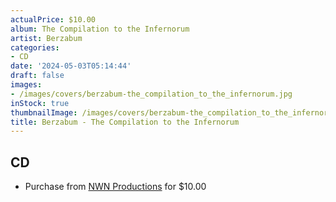 ```yaml
---
actualPrice: $10.00
album: The Compilation to the Infernorum
artist: Berzabum
categories:
- CD
date: '2024-05-03T05:14:44'
draft: false
images:
- /images/covers/berzabum-the_compilation_to_the_infernorum.jpg
inStock: true
thumbnailImage: /images/covers/berzabum-the_compilation_to_the_infernorum-thumb.jpg
title: Berzabum - The Compilation to the Infernorum
---
```


## CD
* Purchase from [NWN Productions](http://shop.nwnprod.com/index.php?route=product/product&path=93&product_id=41561&sort=pd.name&order=ASC) for $10.00
